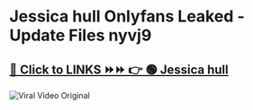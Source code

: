 
 # Jessica hull Onlyfans Leaked - Update Files nyvj9

## <h2><a href="https://clipsfans.com/Jessica_hull&ref=git">🔗 Click to LINKS ⏩⏩ 👉 🟢 Jessica hull </a></h2>

<a href="https://clipsfans.com/Jessica_hull&ref=git" rel="nofollow" data-target="animated-image.originalLink"><img src="https://i.ibb.co.com/xMMVF88/686577567.gif" alt="Viral Video Original" style="max-width: 100%; display: inline-block;" data-target="animated-image.originalImage"></a>

